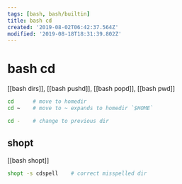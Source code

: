 ```yaml
---
tags: [bash, bash/builtin]
title: bash cd
created: '2019-08-02T06:42:37.564Z'
modified: '2019-08-18T18:31:39.802Z'
---
```


# bash cd

[[bash dirs]], [[bash pushd]], [[bash popd]], [[bash pwd]]

```sh
cd      # move to homedir
cd ~    # move to ~ expands to homedir `$HOME`

cd -    # change to previous dir

```
## shopt

[[bash shopt]]
```sh
shopt -s cdspell    # correct misspelled dir
```
